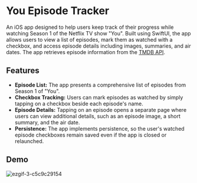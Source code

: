 # You Episode Tracker

An iOS app designed to help users keep track of their progress while watching Season 1 of the Netflix TV show "You". Built using SwiftUI, the app allows users to view a list of episodes, mark them as watched with a checkbox, and access episode details including images, summaries, and air dates. The app retrieves episode information from the [TMDB API](https://developers.themoviedb.org/3/getting-started/introduction).

## Features

* __Episode List:__ The app presents a comprehensive list of episodes from Season 1 of "You".
* __Checkbox Tracking:__ Users can mark episodes as watched by simply tapping on a checkbox beside each episode's name.
* __Episode Details:__ Tapping on an episode opens a separate page where users can view additional details, such as an episode image, a short summary, and the air date.
* __Persistence:__ The app implements persistence, so the user's watched episode checkboxes remain saved even if the app is closed or relaunched.

## Demo

![ezgif-3-c5c9c29154](https://github.com/KY-2187/episode-tracker-app/assets/58202175/fe251974-583e-4eff-863a-d734eb24b78e)
